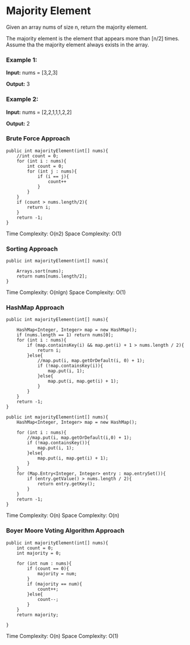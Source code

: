 # Majority Element

Given an array nums of size n, return the majority element.

The majority element is the element that appears more than [n/2] times. Assume tha the majority element always exists in the array.

### Example 1: ###

**Input:** nums = [3,2,3]

**Output:** 3

### Example 2: ###

**Input:** nums = [2,2,1,1,1,2,2]

**Output:** 2


### Brute Force Approach ###

	public int majorityElement(int[] nums){
		//int count = 0;
		for (int i : nums){
			int count = 0;
			for (int j : nums){
				if (i == j){
					count++
				}
			}
		}
		if (count > nums.length/2){
			return i;
		}
		return -1;
	}

Time Complexity: O(n2) Space Complexity: O(1)

### Sorting Approach ###


	public int majorityElement(int[] nums){

		Arrays.sort(nums);
		return nums[nums.length/2];
	}	


Time Complexity: O(nlgn) Space Complexity: O(1)


### HashMap Approach ###

	public int majorityElement(int[] nums){
		
		HashMap<Integer, Integer> map = new HashMap();
		if (nums.length == 1) return nums[0];
		for (int i : nums){
			if (map.containsKey(i) && map.get(i) + 1 > nums.length / 2){
				return i;
			}else{
				//map.put(i, map.getOrDefault(i, 0) + 1);
				if (!map.containsKey(i)){
					map.put(i, 1);
				}else{
					map.put(i, map.get(i) + 1);
				}
			}
		}
		return -1;
	}

	public int majorityElement(int[] nums){
		HashMap<Integer, Integer> map = new HashMap();

		for (int i : nums){
			//map.put(i, map.getOrDefault(i,0) + 1);
			if (!map.containsKey()){
				map.put(i, 1);
			}else{
				map.put(i, map.get(i) + 1);
			}
		}
		for (Map.Entry<Integer, Integer> entry : map.entrySet()){
			if (entry.getValue() > nums.length / 2){
				return entry.getKey();
			}
		}
		return -1;
	}

Time Complexity: O(n) Space Complexity: O(n)

### Boyer Moore Voting Algorithm Approach ###

	public int majorityElement(int[] nums){
		int count = 0;
		int majority = 0;

		for (int num : nums){
			if (count == 0){
				majority = num;	
			}
			if (majority == num){
				count++;
			}else{
				count--;
			}
		}
		return majority;

	}

Time Complexity: O(n) Space Complexity: O(1)


